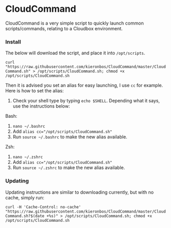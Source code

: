 # CloudCommand
CloudCommand is a very simple script to quickly launch common scripts/commands, relating to a Cloudbox environment.

### Install

The below will download the script, and place it into `/opt/scripts`.

`curl "https://raw.githubusercontent.com/kieronbos/CloudCommand/master/CloudCommand.sh" > /opt/scripts/CloudCommand.sh; chmod +x /opt/scripts/CloudCommand.sh`

Then it is advised you set an alias for easy launching, I use `cc` for example. Here is how to set the alias:

1. Check your shell type by typing `echo $SHELL`. Depending what it says, use the instructions below:

Bash:
   1. `nano ~/.bashrc`
   2. Add `alias cc="/opt/scripts/CloudCommand.sh"`
   3. Run `source ~/.bashrc` to make the new alias available.

Zsh:
   1. `nano ~/.zshrc`
   2. Add `alias cc="/opt/scripts/CloudCommand.sh"`
   3. Run `source ~/.zshrc` to make the new alias available.


### Updating

Updating instructions are similar to downloading currently, but with no cache, simply run:

`curl -H 'Cache-Control: no-cache' "https://raw.githubusercontent.com/kieronbos/CloudCommand/master/CloudCommand.sh?$(date +%s)" > /opt/scripts/CloudCommand.sh; chmod +x /opt/scripts/CloudCommand.sh`
